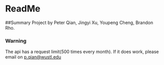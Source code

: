 # ReadMe

##<!--@START_MENU_TOKEN@-->Summary<!--@END_MENU_TOKEN@-->
Project by Peter Qian, Jingyi Xu, Youpeng Cheng, Brandon Rho.

### Warning
The api has a request limit(500 times every month). If it does work, please email on p.qian@wustl.edu

